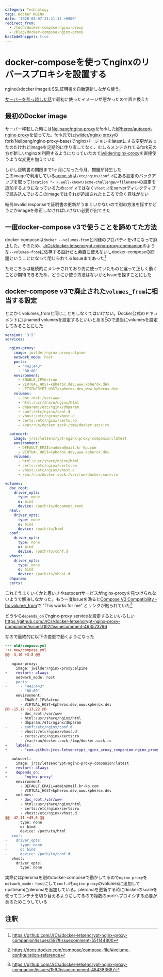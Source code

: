 ```yaml
---
category: Technology
tags: Docker NGINX
date: '2020-02-07 21:21:13 +0900'
redirect_from:
  - /tech/docker-compose-nginx-proxy
  - /blog/docker-compose-nginx-proxy
hasCodeSnippet: true
---
```


# docker-composeを使ってnginxのリバースプロキシを設置する

nginxのdocker imageをSSL証明書を自動更新しながら使う。

<!--more-->

[サーバーを引っ越した話](https://blog.kpherox.dev/blog/change-vps-server.html)で最初に使ったイメージが悪かったので置き換えた


## 最初のDocker image
サーバー移転した時には[Neilpang/nginx-proxy][]をforkした[kPherox/autocert-nginx-proxy][]を使ってた。fork元では[jwilder/nginx-proxy][]のfork(Neilpang/nginx-proxy-base)でnginxバージョンをlatestにする変更があったのだけれどimageを定期的に作り直してなく、むしろメンテされてるfork元の方が新しいnginxを利用するようになっていたので[jwilder/nginx-proxy][]を直接使うような変更を加えていた

しかし証明書の期限まで1ヶ月になった今月、問題が発生した  
このimageで利用している[acme.sh][acmesh-official/acme.sh]は`/etc/nginx/conf.d`にある設定のバックアップを取って`location ^~ /.well-known/acme-challenge/<filename>`の設定を追加するようになっているため`conf.d`ではなく`vhost.d`をserverディレクティブで読み込んでいるこのimageではそれが追加されたところで全く意味がない

結局Invalid responseで証明書の更新がうまくいかないので別の方法を探すかどうにかimageを修正しなければいけない必要が出てきた

## 一度docker-compose v3で使うことを諦めてた方法
docker-composeは`docker --volumes-from`と同様のプロパティをv3になって廃止した。そのため、[JrCs/docker-letsencrypt-nginx-proxy-companion][]のような`--volumes-from`に依存する設計だと素直に使えないしdocker-composeの問題ということになって閉じられてるIssueまであった[^1]

ただこちらは継続的にメンテされており先に使っていたものと違って正しく動くことが期待できるため、どうにか使う方法はないかとIssueを探すことにした

## docker-compose v3で廃止された`volumes_from`に相当する設定
とにかくvolumes_fromと同じことをしなくてはいけない。Docker公式のドキュメントにはnamed volumesを設定するといいとある[^2]ので適当にvolumesを設定してみることにした

```yaml?filename=compose.yml
version: '3.5'
services:

  nginx-proxy:
    image: jwilder/nginx-proxy:alpine
    network_mode: host
    ports:
      - "443:443"
      - "80:80"
    environment:
      - ENABLE_IPV6=true
      - VIRTUAL_HOST=kpherox.dev,www.kpherox.dev
      - LETSENCRYPT_HOST=kpherox.dev,www.kpherox.dev
    volumes:
      - doc_root:/var/www
      - html:/usr/share/nginx/html
      - dhparam:/etc/nginx/dhparam
      - conf:/etc/nginx/conf.d
      - vhost:/etc/nginx/vhost.d
      - certs:/etc/nginx/certs:ro
      - /var/run/docker.sock:/tmp/docker.sock:ro

  autocert:
    image: jrcs/letsencrypt-nginx-proxy-companion:latest
    environment:
      - DEFAULT_EMAIL=admin@mail.kr-kp.com
      - VIRTUAL_HOST=kpherox.dev,www.kpherox.dev
    volumes:
      - html:/usr/share/nginx/html
      - certs:/etc/nginx/certs:rw
      - vhost:/etc/nginx/vhost.d
      - /var/run/docker.sock:/var/run/docker.sock:ro

volumes:
  doc_root:
    driver_opts:
      type: none
      o: bind
      device: /path/to/document_root
  html:
    driver_opts:
      type: none
      o: bind
      device: /path/to/html
  conf:
    driver_opts:
      type: none
      o: bind
      device: /path/to/conf.d
  vhost:
    driver_opts:
      type: none
      o: bind
      device: /path/to/vhost.d
  dhparam:
  certs:
```

これでうまくいくかと思いきやautocertサービスがnginx-proxyを見つけられないようで解決しなかった。もう一度Issueを漁ると[Compose V3 Compatibility - fix volume_from](https://github.com/JrCs/docker-letsencrypt-nginx-proxy-companion/issues/159)で "This works for me" とリンクが貼られていた[^3]

どうやら`depends_on`でnginx-proxy serviceを設定するといいらしい  
<https://github.com/JrCs/docker-letsencrypt-nginx-proxy-companion/issues/102#issuecomment-463573796>

なので最終的に以下の変更で動くようになった

```diff
--- old/compose.yml
+++ new/compose.yml
@@ -3,10 +3,8 @@
 
   nginx-proxy:
     image: jwilder/nginx-proxy:alpine
+    restart: always
     network_mode: host
-    ports:
-      - "443:443"
-      - "80:80"
     environment:
       - ENABLE_IPV6=true
       - VIRTUAL_HOST=kpherox.dev,www.kpherox.dev
@@ -15,17 +13,22 @@
       - doc_root:/var/www
       - html:/usr/share/nginx/html
       - dhparam:/etc/nginx/dhparam
-      - conf:/etc/nginx/conf.d
       - vhost:/etc/nginx/vhost.d
       - certs:/etc/nginx/certs:ro
       - /var/run/docker.sock:/tmp/docker.sock:ro
+    labels:
+      - "com.github.jrcs.letsencrypt_nginx_proxy_companion.nginx_proxy"
 
   autocert:
     image: jrcs/letsencrypt-nginx-proxy-companion:latest
+    restart: always
+    depends_on:
+      - "nginx-proxy"
     environment:
       - DEFAULT_EMAIL=admin@mail.kr-kp.com
       - VIRTUAL_HOST=kpherox.dev,www.kpherox.dev
     volumes:
+      - doc_root:/var/www
       - html:/usr/share/nginx/html
       - certs:/etc/nginx/certs:rw
       - vhost:/etc/nginx/vhost.d
@@ -42,11 +45,6 @@
       type: none
       o: bind
       device: /path/to/html
-  conf:
-    driver_opts:
-      type: none
-      o: bind
-      device: /path/to/conf.d
   vhost:
     driver_opts:
       type: none
```

実際にはpleromaを別のdocker-composeで動かしてるので`nginx-proxy`を`network_mode: host`にして`conf.d`も`nginx-proxy`のvolumesに追加してupstreamにpleromaを追加している。pleromaを更新する時にdockerのscaleを使ってコンテナを切り替えるようにしてるので複数のportへプロキシする必要があるためこうしている


## 注釈
[^1]: <https://github.com/JrCs/docker-letsencrypt-nginx-proxy-companion/issues/597#issuecomment-551144800>
[^2]: <https://docs.docker.com/compose/compose-file/#volume-configuration-reference>
[^3]: <https://github.com/JrCs/docker-letsencrypt-nginx-proxy-companion/issues/159#issuecomment-484383687>


[Neilpang/nginx-proxy]: https://github.com/Neilpang/nginx-proxy
[kPherox/autocert-nginx-proxy]: https://github.com/kPherox/autocert-nginx-proxy
[jwilder/nginx-proxy]: https://github.com/jwilder/nginx-proxy
[acmesh-official/acme.sh]: https://github.com/acmesh-official/acme.sh
[JrCs/docker-letsencrypt-nginx-proxy-companion]: https://github.com/JrCs/docker-letsencrypt-nginx-proxy-companion

